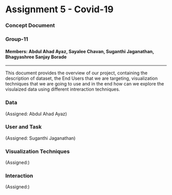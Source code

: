 # Assignment 5 - Covid-19

### Concept Document

### Group-11

#### Members: Abdul Ahad Ayaz, Sayalee Chavan, Suganthi Jaganathan, Bhagyashree Sanjay Borade

------

This document provides the overview of our project, containing the description of dataset, the End Users that we are targeting, visualization techniques that we are going to use and in the end how can we explore the visulaized data using different intreraction techniques. 

### Data

(Assigned: Abdul Ahad Ayaz)

### User and Task

(Assigned: Suganthi Jaganathan)

### Visualization Techniques

(Assigned:)

### Interaction

(Assigned:)



